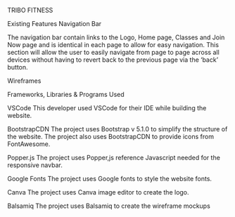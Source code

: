TRIBO FITNESS

Existing Features
Navigation Bar

The navigation bar contain links to the Logo, Home page, Classes and Join Now page and is identical in each page to allow for easy navigation.
This section will allow the user to easily navigate from page to page across all devices without having to revert back to the previous page via the ‘back’ button.

Wireframes


Frameworks, Libraries & Programs Used

VSCode
This developer used VSCode for their IDE while building the website.

BootstrapCDN
The project uses Bootstrap v 5.1.0 to simplify the structure of the website.
The project also uses BootstrapCDN to provide icons from FontAwesome.

Popper.js
The project uses Popper,js reference Javascript needed for the responsive navbar.

Google Fonts
The project uses Google fonts to style the website fonts.

Canva
The project uses Canva image editor to create the logo.

Balsamiq 
The project uses Balsamiq to create the wireframe mockups